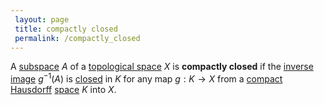```yaml
---
 layout: page
 title: compactly closed
 permalink: /compactly_closed
---
```

A [subspace](https://defsmath.github.io/DefsMath/subspace_topology) $A$ of a [topological space](https://defsmath.github.io/DefsMath/topological_space) $X$ is **compactly closed** if the [inverse image](https://defsmath.github.io/DefsMath/inverse_image) $g^{-1}(A)$ is [closed](https://defsmath.github.io/DefsMath/closed) in $K$ for any map $g:K\to X$ from a [compact](https://defsmath.github.io/DefsMath/compact) [Hausdorff](https://defsmath.github.io/DefsMath/Hausdorff) [space](https://defsmath.github.io/DefsMath/topological_space)  $K$ into $X$. 
